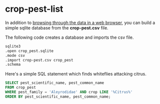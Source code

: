 # crop-pest-list

In addition to [browsing through the data in a web browser](https://aubreymoore.github.io/crop-pest-list/), you can build a simple sqlite database from the **crop-pest.csv** file. 

The following code creates a database and imports the csv file.
```bash
sqlite3
.open crop_pest.sqlite
.mode csv
.import crop-pest.csv crop_pest
.schema
```

Here's a simple SQL statement which finds whiteflies attacking citrus.
```sql
SELECT pest_scientific_name, pest_common_name 
FROM crop_pest
WHERE pest_family = 'Aleyrodidae' AND crop LIKE '%Citrus%'
ORDER BY pest_scientific_name, pest_common_name;
```

